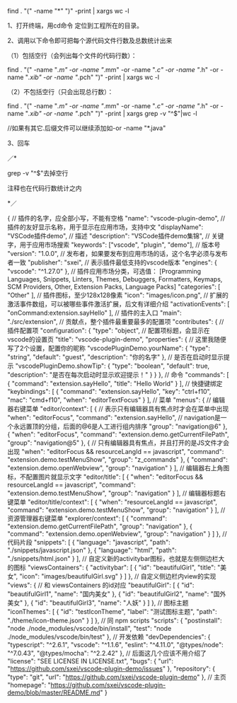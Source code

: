 

find . "(" -name "*" ")" -print | xargs wc -l

1、打开终端，用cd命令 定位到工程所在的目录。

2、调用以下命令即可把每个源代码文件行数及总数统计出来

（1）包括空行（会列出每个文件的代码行数）：

find . "(" -name "*.m" -or -name "*.mm" -or -name "*.c" -or -name "*.h" -or -name "*.xib" -or -name "*.pch" ")" -print | xargs wc -l

（2）不包括空行（只会出现总行数）：

find . "(" -name "*.m" -or -name "*.mm" -or -name "*.c" -or -name "*.h" -or -name "*.xib" -or -name "*.pch" ")" -print | xargs grep -v "^$"|wc -l

//如果有其它.后缀文件可以继续添加如-or -name "*.java"

3、回车

／*

grep -v "^$"去掉空行

注释也在代码行数统计之内

*／

{
    // 插件的名字，应全部小写，不能有空格
    "name": "vscode-plugin-demo",
    // 插件的友好显示名称，用于显示在应用市场，支持中文
    "displayName": "VSCode插件demo",
    // 描述
    "description": "VSCode插件demo集锦",
    // 关键字，用于应用市场搜索
    "keywords": ["vscode", "plugin", "demo"],
    // 版本号
    "version": "1.0.0",
    // 发布者，如果要发布到应用市场的话，这个名字必须与发布者一致
    "publisher": "sxei",
    // 表示插件最低支持的vscode版本
    "engines": {
        "vscode": "^1.27.0"
    },
    // 插件应用市场分类，可选值： [Programming Languages, Snippets, Linters, Themes, Debuggers, Formatters, Keymaps, SCM Providers, Other, Extension Packs, Language Packs]
    "categories": [
        "Other"
    ],
    // 插件图标，至少128x128像素
    "icon": "images/icon.png",
    // 扩展的激活事件数组，可以被哪些事件激活扩展，后文有详细介绍
    "activationEvents": [
        "onCommand:extension.sayHello"
    ],
    // 插件的主入口
    "main": "./src/extension",
    // 贡献点，整个插件最重要最多的配置项
    "contributes": {
        // 插件配置项
        "configuration": {
            "type": "object",
            // 配置项标题，会显示在vscode的设置页
            "title": "vscode-plugin-demo",
            "properties": {
                // 这里我随便写了2个设置，配置你的昵称
                "vscodePluginDemo.yourName": {
                    "type": "string",
                    "default": "guest",
                    "description": "你的名字"
                },
                // 是否在启动时显示提示
                "vscodePluginDemo.showTip": {
                    "type": "boolean",
                    "default": true,
                    "description": "是否在每次启动时显示欢迎提示！"
                }
            }
        },
        // 命令
        "commands": [
            {
                "command": "extension.sayHello",
                "title": "Hello World"
            }
        ],
        // 快捷键绑定
        "keybindings": [
            {
                "command": "extension.sayHello",
                "key": "ctrl+f10",
                "mac": "cmd+f10",
                "when": "editorTextFocus"
            }
        ],
        // 菜单
        "menus": {
            // 编辑器右键菜单
            "editor/context": [
                {
                    // 表示只有编辑器具有焦点时才会在菜单中出现
                    "when": "editorFocus",
                    "command": "extension.sayHello",
                    // navigation是一个永远置顶的分组，后面的@6是人工进行组内排序
                    "group": "navigation@6"
                },
                {
                    "when": "editorFocus",
                    "command": "extension.demo.getCurrentFilePath",
                    "group": "navigation@5"
                },
                {
                    // 只有编辑器具有焦点，并且打开的是JS文件才会出现
                    "when": "editorFocus && resourceLangId == javascript",
                    "command": "extension.demo.testMenuShow",
                    "group": "z_commands"
                },
                {
                    "command": "extension.demo.openWebview",
                    "group": "navigation"
                }
            ],
            // 编辑器右上角图标，不配置图片就显示文字
            "editor/title": [
                {
                    "when": "editorFocus && resourceLangId == javascript",
                    "command": "extension.demo.testMenuShow",
                    "group": "navigation"
                }
            ],
            // 编辑器标题右键菜单
            "editor/title/context": [
                {
                    "when": "resourceLangId == javascript",
                    "command": "extension.demo.testMenuShow",
                    "group": "navigation"
                }
            ],
            // 资源管理器右键菜单
            "explorer/context": [
                {
                    "command": "extension.demo.getCurrentFilePath",
                    "group": "navigation"
                },
                {
                    "command": "extension.demo.openWebview",
                    "group": "navigation"
                }
            ]
        },
        // 代码片段
        "snippets": [
            {
                "language": "javascript",
                "path": "./snippets/javascript.json"
            },
            {
                "language": "html",
                "path": "./snippets/html.json"
            }
        ],
        // 自定义新的activitybar图标，也就是左侧侧边栏大的图标
        "viewsContainers": {
            "activitybar": [
                {
                    "id": "beautifulGirl",
                    "title": "美女",
                    "icon": "images/beautifulGirl.svg"
                }
            ]
        },
        // 自定义侧边栏内view的实现
        "views": {
            // 和 viewsContainers 的id对应
            "beautifulGirl": [
                {
                    "id": "beautifulGirl1",
                    "name": "国内美女"
                },
                {
                    "id": "beautifulGirl2",
                    "name": "国外美女"
                },
                {
                    "id": "beautifulGirl3",
                    "name": "人妖"
                }
            ]
        },
        // 图标主题
        "iconThemes": [
            {
                "id": "testIconTheme",
                "label": "测试图标主题",
                "path": "./theme/icon-theme.json"
            }
        ]
    },
    // 同 npm scripts
    "scripts": {
        "postinstall": "node ./node_modules/vscode/bin/install",
        "test": "node ./node_modules/vscode/bin/test"
    },
    // 开发依赖
    "devDependencies": {
        "typescript": "^2.6.1",
        "vscode": "^1.1.6",
        "eslint": "^4.11.0",
        "@types/node": "^7.0.43",
        "@types/mocha": "^2.2.42"
    },
    // 后面这几个应该不用介绍了
    "license": "SEE LICENSE IN LICENSE.txt",
    "bugs": {
        "url": "https://github.com/sxei/vscode-plugin-demo/issues"
    },
    "repository": {
        "type": "git",
        "url": "https://github.com/sxei/vscode-plugin-demo"
    },
    // 主页
    "homepage": "https://github.com/sxei/vscode-plugin-demo/blob/master/README.md"
}
